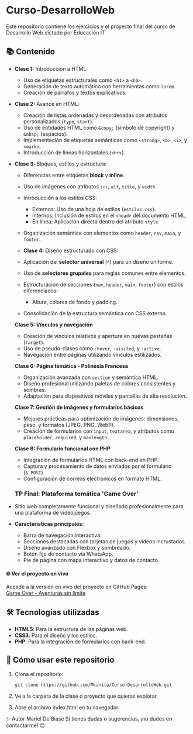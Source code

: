 # Curso-DesarrolloWeb
Este repositorio contiene los ejercicios y el proyecto final del curso de Desarrollo Web dictado por Educación IT

## 📚 Contenido
- **Clase 1:** Introducción a HTML:
  - Uso de etiquetas estructurales como `<h1>` a `<h6>`.
  - Generación de texto automático con herramientas como `lorem`.
  - Creación de párrafos y textos explicativos.

- **Clase 2:** Avance en HTML:
  - Creación de listas ordenadas y desordenadas con atributos personalizados (`type`, `start`).
  - Uso de entidades HTML como `&copy;` (símbolo de copyright) y `&nbsp;` (espacios).
  - Implementación de etiquetas semánticas como `<strong>`, `<b>`, `<i>`, y `<mark>`.
  - Introducción de líneas horizontales (`<hr>`).

- **Clase 3:** Bloques, estilos y estructura:
  - Diferencias entre etiquetas **block** y **inline**.
  - Uso de imágenes con atributos `src`, `alt`, `title`, y `width`.
  - Introducción a los estilos CSS:
    - Externos: Uso de una hoja de estilos (`estilos.css`).
    - Internos: Inclusión de estilos en el `<head>` del documento HTML.
    - En línea: Aplicación directa dentro del atributo `style`.
  - Organización semántica con elementos como `header`, `nav`, `main`, y `footer`.

  - **Clase 4:** Diseño estructurado con CSS:
  - Aplicación del **selector universal** (`*`) para un diseño uniforme.
  - Uso de **selectores grupales** para reglas comunes entre elementos.
  - Estructuración de secciones (`nav`, `header`, `main`, `footer`) con estilos diferenciados:
    - Altura, colores de fondo y padding.
  - Consolidación de la estructura semántica con CSS externo.

  **Clase 5: Vínculos y navegación**
   - Creación de vínculos relativos y apertura en nuevas pestañas (`target`).
   - Uso de pseudo-clases como `:hover`, `:visited`, y `:active`.
   - Navegación entre páginas utilizando vínculos estilizados.

  **Clase 6: Página temática - Polinesia Francesa**
   - Organización avanzada con `section` y semántica HTML.
   - Diseño profesional utilizando paletas de colores consistentes y sombras.
   - Adaptación para dispositivos móviles y pantallas de alta resolución.

  **Clase 7: Gestión de imágenes y formularios básicos**
   - Mejores prácticas para optimización de imágenes: dimensiones, peso, y formatos (JPEG, PNG, WebP).
   - Creación de formularios con `input`, `textarea`, y atributos como `placeholder`, `required`, y `maxlength`.

  **Clase 8: Formulario funcional con PHP**
   - Integración de formularios HTML con back-end en PHP.
   - Captura y procesamiento de datos enviados por el formulario (`$_POST`).
   - Configuración de correos electrónicos en formato HTML.

  ### **TP Final: Plataforma temática 'Game Over'**
- Sitio web completamente funcional y diseñado profesionalmente para una plataforma de videojuegos.
- **Características principales:**
  - Barra de navegación interactiva.
  - Secciones destacadas con tarjetas de juegos y videos incrustados.
  - Diseño avanzado con Flexbox y sombreado.
  - Botón fijo de contacto vía WhatsApp.
  - Pie de página con mapa interactivo y datos de contacto.

#### **🌐 Ver el proyecto en vivo**
Accede a la versión en vivo del proyecto en GitHub Pages:  
[Game Over - Aventuras sin límite](https://mcanita.github.io/Curso-DesarrolloWeb/)


## 🛠️ Tecnologías utilizadas
- **HTML5**: Para la estructura de las páginas web.  
- **CSS3**: Para el diseño y los estilos. 
- **PHP**: Para la integración de formularios con back-end.   

## 🚀 Cómo usar este repositorio
1. Clona el repositorio:  
   ```bash
   git clone https://github.com/Mcanita/Curso-DesarrolloWeb.git

2. Ve a la carpeta de la clase o proyecto que quieras explorar.

3. Abre el archivo index.html en tu navegador.

✨ Autor
Mariel De Biase
Si tienes dudas o sugerencias, ¡no dudes en contactarme! 😊
